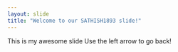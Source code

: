 ```yaml
---
layout: slide
title: "Welcome to our SATHISH1893 slide!"
---
```

This is my awesome slide
Use the left arrow to go back!